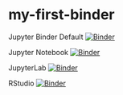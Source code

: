# my-first-binder
Jupyter Binder
Default
[![Binder](https://mybinder.org/badge_logo.svg)](https://mybinder.org/v2/gh/pauljosephhebert/my-first-binder/HEAD)

Jupyter Notebook
[![Binder](https://mybinder.org/badge_logo.svg)](https://mybinder.org/v2/gh/pauljosephhebert/my-first-binder/HEAD?urlpath=tree)

JupyterLab
[![Binder](https://mybinder.org/badge_logo.svg)](https://mybinder.org/v2/gh/pauljosephhebert/my-first-binder/HEAD?urlpath=lab)

RStudio
[![Binder](https://mybinder.org/badge_logo.svg)](https://mybinder.org/v2/gh/pauljosephhebert/my-first-binder/HEAD?urlpath=rstudio)
